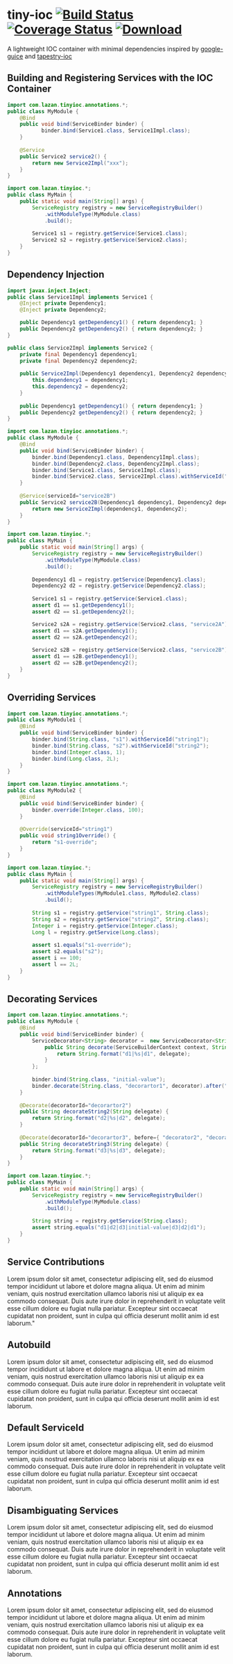 # tiny-ioc [![Build Status](https://travis-ci.org/uklance/tiny-ioc.svg?branch=master)](https://travis-ci.org/uklance/tiny-ioc) [![Coverage Status](https://coveralls.io/repos/uklance/tiny-ioc/badge.svg?branch=master)](https://coveralls.io/r/uklance/tiny-ioc?branch=master) [![Download](https://api.bintray.com/packages/uklance/maven/tiny-ioc/images/download.svg) ](https://bintray.com/uklance/maven/tiny-ioc/_latestVersion)

A lightweight IOC container with minimal dependencies inspired by [google-guice](https://github.com/google/guice) and [tapestry-ioc](https://tapestry.apache.org/ioc.html) 

## Building and Registering Services with the IOC Container

```java
import com.lazan.tinyioc.annotations.*;
public class MyModule {
    @Bind
    public void bind(ServiceBinder binder) {
           binder.bind(Service1.class, Service1Impl.class);
    }
    
    @Service
    public Service2 service2() {
        return new Service2Impl("xxx");
    }
}
```

```java
import com.lazan.tinyioc.*;
public class MyMain {
    public static void main(String[] args) {
        ServiceRegistry registry = new ServiceRegistryBuilder()
            .withModuleType(MyModule.class)
            .build();
        
        Service1 s1 = registry.getService(Service1.class);
        Service2 s2 = registry.getService(Service2.class);
    }
}
```

## Dependency Injection

```java
import javax.inject.Inject;
public class Service1Impl implements Service1 {
    @Inject private Dependency1;
    @Inject private Dependency2;

    public Dependency1 getDependency1() { return dependency1; }
    public Dependency2 getDependency2() { return dependency2; }
}
```

```java
public class Service2Impl implements Service2 {
    private final Dependency1 dependency1;
    private final Dependency2 dependency2;
    
    public Service2Impl(Dependency1 dependency1, Dependency2 dependency2) {
        this.dependency1 = dependency1;
        this.dependency2 = dependency2;
    }
    
    public Dependency1 getDependency1() { return dependency1; }
    public Dependency2 getDependency2() { return dependency2; }
}
```

```java
import com.lazan.tinyioc.annotations.*;
public class MyModule {
    @Bind
    public void bind(ServiceBinder binder) {
        binder.bind(Dependency1.class, Dependency1Impl.class);
        binder.bind(Dependency2.class, Dependency2Impl.class);
        binder.bind(Service1.class, Service1Impl.class);
        binder.bind(Service2.class, Service2Impl.class).withServiceId("service2A");
    }
    
    @Service(serviceId="service2B")
    public Service2 service2B(Dependency1 dependency1, Dependency2 dependency2) {
        return new Service2Impl(dependency1, dependency2);
    }
}
```

```java
import com.lazan.tinyioc.*;
public class MyMain {
    public static void main(String[] args) {
        ServiceRegistry registry = new ServiceRegistryBuilder()
            .withModuleType(MyModule.class)
            .build();
            
        Dependency1 d1 = registry.getService(Dependency1.class);
        Dependency2 d2 = registry.getService(Dependency2.class);
        
        Service1 s1 = registry.getService(Service1.class);
        assert d1 == s1.getDependency1();
        assert d2 == s1.getDependency2();

        Service2 s2A = registry.getService(Service2.class, "service2A");        
        assert d1 == s2A.getDependency1();
        assert d2 == s2A.getDependency2();
        
        Service2 s2B = registry.getService(Service2.class, "service2B");        
        assert d1 == s2B.getDependency1();
        assert d2 == s2B.getDependency2();
    }
}
```

## Overriding Services

```java
import com.lazan.tinyioc.annotations.*;
public class MyModule1 {
    @Bind
    public void bind(ServiceBinder binder) {
        binder.bind(String.class, "s1").withServiceId("string1");
        binder.bind(String.class, "s2").withServiceId("string2");
        binder.bind(Integer.class, 1);
        binder.bind(Long.class, 2L);
    }
}
```

```java
import com.lazan.tinyioc.annotations.*;
public class MyModule2 {
    @Bind
    public void bind(ServiceBinder binder) {
        binder.override(Integer.class, 100);
    }
    
    @Override(serviceId="string1")
    public void string1Override() {
        return "s1-override";
    }
}
```

```java
import com.lazan.tinyioc.*;
public class MyMain {
    public static void main(String[] args) {
        ServiceRegistry registry = new ServiceRegistryBuilder()
            .withModuleTypes(MyModule1.class, MyModule2.class)
            .build();
        
        String s1 = registry.getService("string1", String.class);
        String s2 = registry.getService("string2", String.class);
        Integer i = registry.getService(Integer.class);
        Long l = registry.getService(Long.class);
        
        assert s1.equals("s1-override");
        assert s2.equals("s2");
        assert i == 100;
        assert l == 2L;
    }
}
```

## Decorating Services

```java
import com.lazan.tinyioc.annotations.*;
public class MyModule {
    @Bind
    public void bind(ServiceBinder binder) {
        ServiceDecorator<String> decorator =  new ServiceDecorator<String>() {
            public String decorate(ServiceBuilderContext context, String delegate) {
                return String.format("d1|%s|d1", delegate);
            }
        };
        
        binder.bind(String.class, "initial-value");
        binder.decorate(String.class, "decorartor1", decorator).after("decorator2");
    }
    
    @Decorate(decoratorId="decorartor2")
    public String decorateString2(String delegate) {
        return String.format("d2|%s|d2", delegate);
    }
    
    @Decorate(decoratorId="decorartor3", before={ "decorator2", "decorator1" })
    public String decorateString3(String delegate) {
        return String.format("d3|%s|d3", delegate);
    }
}
```

```java
import com.lazan.tinyioc.*;
public class MyMain {
    public static void main(String[] args) {
        ServiceRegistry registry = new ServiceRegistryBuilder()
            .withModuleType(MyModule.class)
            .build();
        
        String string = registry.getService(String.class);
        assert string.equals("d1|d2|d3|initial-value|d3|d2|d1");
    }
}
```

## Service Contributions

Lorem ipsum dolor sit amet, consectetur adipiscing elit, sed do eiusmod tempor incididunt ut labore et dolore magna aliqua. Ut enim ad minim veniam, quis nostrud exercitation ullamco laboris nisi ut aliquip ex ea commodo consequat. Duis aute irure dolor in reprehenderit in voluptate velit esse cillum dolore eu fugiat nulla pariatur. Excepteur sint occaecat cupidatat non proident, sunt in culpa qui officia deserunt mollit anim id est laborum."

## Autobuild

Lorem ipsum dolor sit amet, consectetur adipiscing elit, sed do eiusmod tempor incididunt ut labore et dolore magna aliqua. Ut enim ad minim veniam, quis nostrud exercitation ullamco laboris nisi ut aliquip ex ea commodo consequat. Duis aute irure dolor in reprehenderit in voluptate velit esse cillum dolore eu fugiat nulla pariatur. Excepteur sint occaecat cupidatat non proident, sunt in culpa qui officia deserunt mollit anim id est laborum.

## Default ServiceId

Lorem ipsum dolor sit amet, consectetur adipiscing elit, sed do eiusmod tempor incididunt ut labore et dolore magna aliqua. Ut enim ad minim veniam, quis nostrud exercitation ullamco laboris nisi ut aliquip ex ea commodo consequat. Duis aute irure dolor in reprehenderit in voluptate velit esse cillum dolore eu fugiat nulla pariatur. Excepteur sint occaecat cupidatat non proident, sunt in culpa qui officia deserunt mollit anim id est laborum.

## Disambiguating Services

Lorem ipsum dolor sit amet, consectetur adipiscing elit, sed do eiusmod tempor incididunt ut labore et dolore magna aliqua. Ut enim ad minim veniam, quis nostrud exercitation ullamco laboris nisi ut aliquip ex ea commodo consequat. Duis aute irure dolor in reprehenderit in voluptate velit esse cillum dolore eu fugiat nulla pariatur. Excepteur sint occaecat cupidatat non proident, sunt in culpa qui officia deserunt mollit anim id est laborum.

## Annotations

Lorem ipsum dolor sit amet, consectetur adipiscing elit, sed do eiusmod tempor incididunt ut labore et dolore magna aliqua. Ut enim ad minim veniam, quis nostrud exercitation ullamco laboris nisi ut aliquip ex ea commodo consequat. Duis aute irure dolor in reprehenderit in voluptate velit esse cillum dolore eu fugiat nulla pariatur. Excepteur sint occaecat cupidatat non proident, sunt in culpa qui officia deserunt mollit anim id est laborum.
